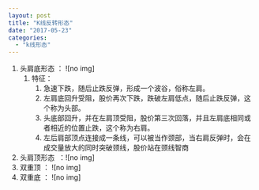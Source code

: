 ```yaml
---
layout: post
title: "K线反转形态"
date: "2017-05-23"
categories: 
  - "k线形态"
---
```


1. 头肩底形态 ： ![no img]
    1. 特征：
        1. 急速下跌，随后止跌反弹，形成一个波谷，俗称左肩。
        2. 左肩底回升受阻，股价再次下跌，跌破左肩低点，随后止跌反弹，这个称为头部。
        3. 头底部回升，并在左肩顶受阻，股价第三次回落，并且左肩底相同或者相近的位置止跌，这个称为右肩。
        4. 左后肩部顶点连接成一条线，可以被当作颈部，当右肩反弹时，会在成交量放大的同时突破颈线，股价站在颈线智商
2. 头肩顶形态  ：![no img]
3. 双重顶 ： ![no img]
4. 双重底 ： ![no img]
